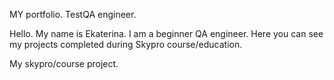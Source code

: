 MY portfolio. TestQA engineer.

Hello. My name is Ekaterina. I am a beginner QA engineer. Here you can see my projects completed during Skypro course/education.

My skypro/course project.
